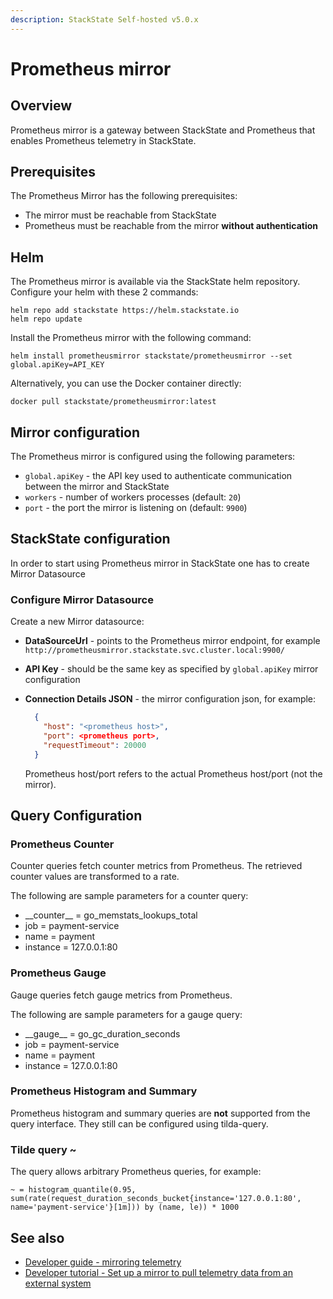 ```yaml
---
description: StackState Self-hosted v5.0.x
---
```


# Prometheus mirror

## Overview

Prometheus mirror is a gateway between StackState and Prometheus that enables Prometheus telemetry in StackState.

## Prerequisites

The Prometheus Mirror has the following prerequisites:

* The mirror must be reachable from StackState
* Prometheus must be reachable from the mirror **without authentication**

## Helm

The Prometheus mirror is available via the StackState helm repository. Configure your helm with these 2 commands:

```text
helm repo add stackstate https://helm.stackstate.io
helm repo update
```

Install the Prometheus mirror with the following command:

```text
helm install prometheusmirror stackstate/prometheusmirror --set global.apiKey=API_KEY
```

Alternatively, you can use the Docker container directly:

```text
docker pull stackstate/prometheusmirror:latest
```

## Mirror configuration

The Prometheus mirror is configured using the following parameters:

* `global.apiKey` - the API key used to authenticate communication between the mirror and StackState
* `workers` - number of workers processes \(default: `20`\)
* `port` - the port the mirror is listening on \(default: `9900`\)

## StackState configuration

In order to start using Prometheus mirror in StackState one has to create Mirror Datasource

### Configure Mirror Datasource

Create a new Mirror datasource:

* **DataSourceUrl** - points to the Prometheus mirror endpoint, for example `http://prometheusmirror.stackstate.svc.cluster.local:9900/`
* **API Key** - should be the same key as specified by `global.apiKey` mirror configuration
* **Connection Details JSON** - the mirror configuration json, for example:

  ```json
    {
      "host": "<prometheus host>",
      "port": <prometheus port>,
      "requestTimeout": 20000
    }
  ```

  Prometheus host/port refers to the actual Prometheus host/port (not the mirror).

## Query Configuration

### Prometheus Counter

Counter queries fetch counter metrics from Prometheus. The retrieved counter values are transformed to a rate.

The following are sample parameters for a counter query:

* \_\_counter\_\_ = go\_memstats\_lookups\_total
* job = payment-service
* name = payment
* instance = 127.0.0.1:80

### Prometheus Gauge

Gauge queries fetch gauge metrics from Prometheus.

The following are sample parameters for a gauge query:

* \_\_gauge\_\_ = go\_gc\_duration\_seconds
* job = payment-service
* name = payment
* instance = 127.0.0.1:80

### Prometheus Histogram and Summary

Prometheus histogram and summary queries are **not** supported from the query interface. They still can be configured using tilda-query.

### Tilde query ~

The query allows arbitrary Prometheus queries, for example:

```text
~ = histogram_quantile(0.95, sum(rate(request_duration_seconds_bucket{instance='127.0.0.1:80', name='payment-service'}[1m])) by (name, le)) * 1000
```

## See also

* [Developer guide - mirroring telemetry](../../../develop/developer-guides/mirroring.md)
* [Developer tutorial - Set up a mirror to pull telemetry data from an external system](../../../develop/tutorials/mirror_tutorial.md)

